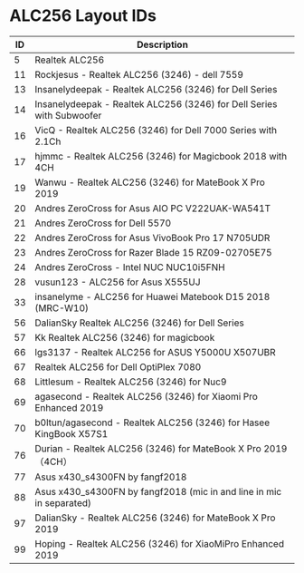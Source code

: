 # ALC256 Layout IDs

| ID | Description |
|---|---|
| 5 | Realtek ALC256 |
| 11 | Rockjesus - Realtek ALC256 (3246) - dell 7559 |
| 13 | Insanelydeepak - Realtek ALC256 (3246) for Dell Series |
| 14 | Insanelydeepak - Realtek ALC256 (3246) for Dell Series with Subwoofer |
| 16 | VicQ - Realtek ALC256 (3246) for Dell 7000 Series with 2.1Ch |
| 17 | hjmmc - Realtek ALC256 (3246) for Magicbook 2018 with 4CH |
| 19 | Wanwu - Realtek ALC256 (3246) for MateBook X Pro 2019 |
| 20 | Andres ZeroCross for Asus AIO PC V222UAK-WA541T |
| 21 | Andres ZeroCross for Dell 5570 |
| 22 | Andres ZeroCross for Asus VivoBook Pro 17  N705UDR |
| 23 | Andres ZeroCross for Razer Blade 15 RZ09-02705E75 |
| 24 | Andres ZeroCross - Intel NUC NUC10i5FNH |
| 28 | vusun123 - ALC256 for Asus X555UJ |
| 33 | insanelyme - ALC256 for Huawei Matebook D15 2018 (MRC-W10) |
| 56 | DalianSky Realtek ALC256 (3246) for Dell Series |
| 57 | Kk Realtek ALC256 (3246) for magicbook |
| 66 | lgs3137 - Realtek ALC256 for ASUS Y5000U X507UBR |
| 67 | Realtek ALC256 for Dell OptiPlex 7080 |
| 68 | Littlesum - Realtek ALC256 (3246) for Nuc9 |
| 69 | agasecond - Realtek ALC256 (3246) for Xiaomi Pro Enhanced 2019 |
| 70 | b0ltun/agasecond - Realtek ALC256 (3246) for Hasee KingBook X57S1 |
| 76 | Durian - Realtek ALC256 (3246) for MateBook X Pro 2019（4CH） |
| 77 | Asus x430_s4300FN by fangf2018 |
| 88 | Asus x430_s4300FN by fangf2018 (mic in and line in  mic in separated) |
| 97 | DalianSky - Realtek ALC256 (3246) for MateBook X Pro 2019 |
| 99 | Hoping - Realtek ALC256 (3246) for XiaoMiPro Enhanced 2019 |
